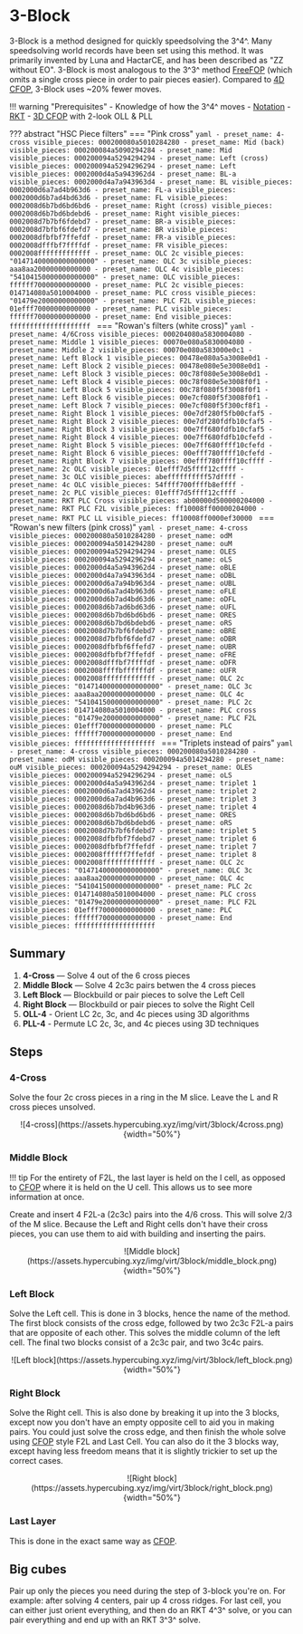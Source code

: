 # 3-Block

3-Block is a method designed for quickly speedsolving the 3^4^. Many speedsolving world records have been set using this method. It was primarily invented by Luna and HactarCE, and has been described as "ZZ without EO". 3-Block is most analogous to the 3^3^ method [FreeFOP] (which omits a single cross piece in order to pair pieces easier). Compared to [4D CFOP](/methods/3x3x3x3/cfop.md), 3-Block uses ~20% fewer moves.

!!! warning "Prerequisites"
    - Knowledge of how the 3^4^ moves
    - [Notation](/notation.md)
    - [RKT](/techniques/rkt.md)
    - [3D CFOP](https://jperm.net/3x3/cfop) with 2-look OLL & PLL

[FreeFOP]: https://www.speedsolving.com/wiki/index.php/FreeFOP

??? abstract "HSC Piece filters"
    === "Pink cross"
        ```yaml
        - preset_name: 4-cross
          visible_pieces: 000200080a5010284280
        - preset_name: Mid (back)
          visible_pieces: 000200084a5090294284
        - preset_name: Mid
          visible_pieces: 000200094a5294294294
        - preset_name: Left (cross)
          visible_pieces: 000200094a5294296294
        - preset_name: Left
          visible_pieces: 0002000d4a5a943962d4
        - preset_name: BL-a
          visible_pieces: 0002000d4a7a943963d4
        - preset_name: BL
          visible_pieces: 0002000d6a7ad4b963d6
        - preset_name: FL-a
          visible_pieces: 0002000d6b7ad4bd63d6
        - preset_name: FL
          visible_pieces: 0002008d6b7bd6bd6bd6
        - preset_name: Right (cross)
          visible_pieces: 0002008d6b7bd6bdebd6
        - preset_name: Right
          visible_pieces: 0002008d7b7bf6fdebd7
        - preset_name: BR-a
          visible_pieces: 0002008d7bfbf6fdefd7
        - preset_name: BR
          visible_pieces: 0002008dfbfbf7ffefdf
        - preset_name: FR-a
          visible_pieces: 0002008dfffbf7ffffdf
        - preset_name: FR
          visible_pieces: 0002008fffffffffffff
        - preset_name: OLC 2c
          visible_pieces: "01471400000000000000"
        - preset_name: OLC 3c
          visible_pieces: aaa8aa20000000000000
        - preset_name: OLC 4c
          visible_pieces: "54104150000000000000"
        - preset_name: OLC
          visible_pieces: ffffff70000000000000
        - preset_name: PLC 2c
          visible_pieces: 014714080a5010004000
        - preset_name: PLC cross
          visible_pieces: "01479e20000000000000"
        - preset_name: PLC F2L
          visible_pieces: 01efff70000000000000
        - preset_name: PLC
          visible_pieces: ffffff70000000000000
        - preset_name: End
          visible_pieces: ffffffffffffffffffff
        ```
    === "Rowan's filters (white cross)"
        ```yaml
        - preset_name: 4/6Cross
          visible_pieces: 000204080a5830004080
        - preset_name: Middle 1
          visible_pieces: 00070e080a5830004080
        - preset_name: Middle 2
          visible_pieces: 00070e080a583000e0c1
        - preset_name: Left Block 1
          visible_pieces: 00478e080a5a3008e0d1
        - preset_name: Left Block 2
          visible_pieces: 00478e080e5e3008e0d1
        - preset_name: Left Block 3
          visible_pieces: 00c78f080e5e3008e0d1
        - preset_name: Left Block 4
          visible_pieces: 00c78f080e5e3008f0f1
        - preset_name: Left Block 5
          visible_pieces: 00c78f080f5f3008f0f1
        - preset_name: Left Block 6
          visible_pieces: 00e7cf080f5f3008f0f1
        - preset_name: Left Block 7
          visible_pieces: 00e7cf080f5f300cf8f1
        - preset_name: Right Block 1
          visible_pieces: 00e7df280f5fb00cfaf5
        - preset_name: Right Block 2
          visible_pieces: 00e7df280fdfb10cfaf5
        - preset_name: Right Block 3
          visible_pieces: 00e7ff680fdfb10cfaf5
        - preset_name: Right Block 4
          visible_pieces: 00e7ff680fdfb10cfefd
        - preset_name: Right Block 5
          visible_pieces: 00e7ff680ffff10cfefd
        - preset_name: Right Block 6
          visible_pieces: 00efff780ffff10cfefd
        - preset_name: Right Block 7
          visible_pieces: 00efff780ffff10cffff
        - preset_name: 2c OLC
          visible_pieces: 01efff7d5ffff12cffff
        - preset_name: 3c OLC
          visible_pieces: abeffffffffff57dffff
        - preset_name: 4c OLC
          visible_pieces: 54ffff700ffffb8effff
        - preset_name: 2c PLC
          visible_pieces: 01efff7d5ffff12cffff
        - preset_name: RKT PLC Cross
          visible_pieces: ab00000d500000204000
        - preset_name: RKT PLC F2L
          visible_pieces: ff10008ff00000204000
        - preset_name: RKT PLC LL
          visible_pieces: ff10008ff0000ef30000
        ```
    === "Rowan's new filters (pink cross)"
        ```yaml
        - preset_name: 4-cross
          visible_pieces: 000200080a5010284280
        - preset_name: odM
          visible_pieces: 000200094a5014294280
        - preset_name: ouM
          visible_pieces: 000200094a5294294294
        - preset_name: OLES
          visible_pieces: 000200094a5294296294
        - preset_name: oLS
          visible_pieces: 0002000d4a5a943962d4
        - preset_name: oBLE
          visible_pieces: 0002000d4a7a943963d4
        - preset_name: oDBL
          visible_pieces: 0002000d6a7a94b963d4
        - preset_name: oUBL
          visible_pieces: 0002000d6a7ad4b963d6
        - preset_name: oFLE
          visible_pieces: 0002000d6b7ad4bd63d6
        - preset_name: oDFL
          visible_pieces: 0002008d6b7ad6bd63d6
        - preset_name: oUFL
          visible_pieces: 0002008d6b7bd6bd6bd6
        - preset_name: ORES
          visible_pieces: 0002008d6b7bd6bdebd6
        - preset_name: oRS
          visible_pieces: 0002008d7b7bf6fdebd7
        - preset_name: oBRE
          visible_pieces: 0002008d7bfbf6fdefd7
        - preset_name: oDBR
          visible_pieces: 0002008dfbfbf6ffefd7
        - preset_name: oUBR
          visible_pieces: 0002008dfbfbf7ffefdf
        - preset_name: oFRE
          visible_pieces: 0002008dfffbf7ffffdf
        - preset_name: oDFR
          visible_pieces: 0002008ffffbffffffdf
        - preset_name: oUFR
          visible_pieces: 0002008fffffffffffff
        - preset_name: OLC 2c
          visible_pieces: "01471400000000000000"
        - preset_name: OLC 3c
          visible_pieces: aaa8aa20000000000000
        - preset_name: OLC 4c
          visible_pieces: "54104150000000000000"
        - preset_name: PLC 2c
          visible_pieces: 014714080a5010004000
        - preset_name: PLC cross
          visible_pieces: "01479e20000000000000"
        - preset_name: PLC F2L
          visible_pieces: 01efff70000000000000
        - preset_name: PLC
          visible_pieces: ffffff70000000000000
        - preset_name: End
          visible_pieces: ffffffffffffffffffff
        ```
    === "Triplets instead of pairs"
        ```yaml
        - preset_name: 4-cross
          visible_pieces: 000200080a5010284280
        - preset_name: odM
          visible_pieces: 000200094a5014294280
        - preset_name: ouM
          visible_pieces: 000200094a5294294294
        - preset_name: OLES
          visible_pieces: 000200094a5294296294
        - preset_name: oLS
          visible_pieces: 0002000d4a5a943962d4
        - preset_name: triplet 1
          visible_pieces: 0002000d6a7ad43962d4
        - preset_name: triplet 2
          visible_pieces: 0002000d6a7ad4b963d6
        - preset_name: triplet 3
          visible_pieces: 0002008d6b7bd4b963d6
        - preset_name: triplet 4
          visible_pieces: 0002008d6b7bd6bd6bd6
        - preset_name: ORES
          visible_pieces: 0002008d6b7bd6bdebd6
        - preset_name: oRS
          visible_pieces: 0002008d7b7bf6fdebd7
        - preset_name: triplet 5
          visible_pieces: 0002008dfbfbf7fdebd7
        - preset_name: triplet 6
          visible_pieces: 0002008dfbfbf7ffefdf
        - preset_name: triplet 7
          visible_pieces: 0002008ffffff7ffefdf
        - preset_name: triplet 8
          visible_pieces: 0002008fffffffffffff
        - preset_name: OLC 2c
          visible_pieces: "01471400000000000000"
        - preset_name: OLC 3c
          visible_pieces: aaa8aa20000000000000
        - preset_name: OLC 4c
          visible_pieces: "54104150000000000000"
        - preset_name: PLC 2c
          visible_pieces: 014714080a5010004000
        - preset_name: PLC cross
          visible_pieces: "01479e20000000000000"
        - preset_name: PLC F2L
          visible_pieces: 01efff70000000000000
        - preset_name: PLC
          visible_pieces: ffffff70000000000000
        - preset_name: End
          visible_pieces: ffffffffffffffffffff
        ```

## Summary

1. **4-Cross** — Solve 4 out of the 6 cross pieces
2. **Middle Block** — Solve 4 2c3c pairs betwen the 4 cross pieces
3. **Left Block** — Blockbuild or pair pieces to solve the Left Cell
4. **Right Block** — Blockbuild or pair pieces to solve the Right Cell
5. **OLL-4** - Orient LC 2c, 3c, and 4c pieces using 3D algorithms
6. **PLL-4** - Permute LC 2c, 3c, and 4c pieces using 3D techniques

## Steps

### 4-Cross

Solve the four 2c cross pieces in a ring in the M slice. Leave the L and R cross pieces unsolved.

<center>![4-cross](https://assets.hypercubing.xyz/img/virt/3block/4cross.png){width="50%"}</center>

### Middle Block

!!! tip
    For the entirety of F2L, the last layer is held on the I cell, as opposed to [CFOP](/methods/3x3x3x3/cfop.md) where it is held on the U cell. This allows us to see more information at once.

Create and insert 4 F2L-a (2c3c) pairs into the 4/6 cross. This will solve 2/3 of the M slice. Because the Left and Right cells don't have their cross pieces, you can use them to aid with building and inserting the pairs.

<center>![Middle block](https://assets.hypercubing.xyz/img/virt/3block/middle_block.png){width="50%"}</center>

### Left Block

Solve the Left cell. This is done in 3 blocks, hence the name of the method. The first block consists of the cross edge, followed by two 2c3c F2L-a pairs that are opposite of each other. This solves the middle column of the left cell. The final two blocks consist of a 2c3c pair, and two 3c4c pairs.

<center>![Left block](https://assets.hypercubing.xyz/img/virt/3block/left_block.png){width="50%"}</center>

### Right Block

Solve the Right cell. This is also done by breaking it up into the 3 blocks, except now you don't have an empty opposite cell to aid you in making pairs. You could just solve the cross edge, and then finish the whole solve using [CFOP](/methods/3x3x3x3/cfop.md) style F2L and Last Cell. You can also do it the 3 blocks way, except having less freedom means that it is slightly trickier to set up the correct cases.

<center>![Right block](https://assets.hypercubing.xyz/img/virt/3block/right_block.png){width="50%"}</center>

### Last Layer

This is done in the exact same way as [CFOP](/methods/3x3x3x3/cfop.md#oll-4).

## Big cubes

Pair up only the pieces you need during the step of 3-block you're on. For example: after solving 4 centers, pair up 4 cross ridges. For last cell, you can either just orient everything, and then do an RKT 4^3^ solve, or you can pair everything and end up with an RKT 3^3^ solve.
